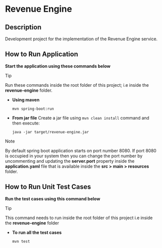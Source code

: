 # Revenue Engine

## Description
Development project for the implementation of the Revenue Engine service.

## How to Run Application

**Start the application using these commands below**

> [!TIP] 
> Run these commands inside the root folder of this project; i.e inside the **revenue-engine** folder.


- **Using maven** 
  ```
  mvn spring-boot:run
  ```

- **From jar file**
  Create a jar file using `mvn clean install` command and then execute:
  ```
  java -jar target/revenue-engine.jar
  ```

> [!NOTE]  
> By default spring boot application starts on port number 8080. If port 8080 is occupied in your system then you can change the port number by uncommenting and updating the **server.port** property inside the **application.yaml** file that is available inside the **src > main > resources** folder.


## How to Run Unit Test Cases

**Run the test cases using this command below**

> [!TIP] 
> This command needs to run inside the root folder of this project i.e inside the **revenue-engine** folder

- **To run all the test cases**
  ```
  mvn test
  ```